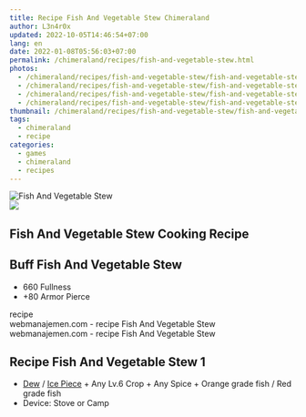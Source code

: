 ```yaml
---
title: Recipe Fish And Vegetable Stew Chimeraland
author: L3n4r0x
updated: 2022-10-05T14:46:54+07:00
lang: en
date: 2022-01-08T05:56:03+07:00
permalink: /chimeraland/recipes/fish-and-vegetable-stew.html
photos:
  - /chimeraland/recipes/fish-and-vegetable-stew/fish-and-vegetable-stew.webp
  - /chimeraland/recipes/fish-and-vegetable-stew/fish-and-vegetable-stew-name.webp
  - /chimeraland/recipes/fish-and-vegetable-stew/fish-and-vegetable-stew-icon.webp
  - /chimeraland/recipes/fish-and-vegetable-stew/fish-and-vegetable-stew-material.webp
thumbnail: /chimeraland/recipes/fish-and-vegetable-stew/fish-and-vegetable-stew.webp
tags:
  - chimeraland
  - recipe
categories:
  - games
  - chimeraland
  - recipes
---
```


<link
  rel="stylesheet"
  href="https://rawcdn.githack.com/dimaslanjaka/Web-Manajemen/870a349/css/bootstrap-5-3-0-alpha3-wrapper.css"
/>
<section id="bootstrap-wrapper">
  <div data-bs-theme="dark">
    <div class="card mb-2">
      <div class="card-body">
        <div class="row g-0">
          <div class="col-sm-4 position-relative mb-2">
            <img
              src="https://www.webmanajemen.com/chimeraland/recipes/fish-and-vegetable-stew/fish-and-vegetable-stew-material.webp"
              class="card-img fit-cover w-100 h-100"
              alt="Fish And Vegetable Stew"
              data-fancybox="true"
            />
          </div>
          <div class="col-sm-8 mb-2">
            <div class="card-body">
              <div class="d-flex flex-row align-items-center mb-3">
                <img
                  class="d-inline-block me-2"
                  src="https://www.webmanajemen.com/chimeraland/recipes/fish-and-vegetable-stew/fish-and-vegetable-stew-icon.webp"
                  width="auto"
                  height="auto"
                  style="vertical-align: middle"
                />
                <h2 class="fs-5">Fish And Vegetable Stew Cooking Recipe</h2>
              </div>
              <h2 class="card-title fs-5">Buff Fish And Vegetable Stew</h2>
              <div class="card-text">
                <ul>
                  <li>660 Fullness</li>
                  <li>+80 Armor Pierce</li>
                </ul>
              </div>
              <span class="badge rounded-pill">recipe</span>
            </div>
            <div class="card-footer text-end text-muted mt-auto">
              webmanajemen.com - recipe Fish And Vegetable Stew
            </div>
          </div>
        </div>
      </div>
      <div class="card-footer text-end text-muted">
        webmanajemen.com - recipe Fish And Vegetable Stew
      </div>
    </div>
    <div class="row mb-2">
      <div class="col-12 col-lg-6 recipe-item mb-2">
        <div class="card">
          <div class="card-body">
            <h2 class="card-title fs-5">Recipe Fish And Vegetable Stew 1</h2>
            <div class="card-text">
              <ul>
                <li>
                  <a
                    class="text-decoration-none text-primary"
                    href="/chimeraland/materials/dew.html"
                    >Dew</a
                  ><span> / </span
                  ><a
                    class="text-decoration-none text-primary"
                    href="/chimeraland/materials/ice-piece.html"
                    >Ice Piece</a
                  ><span> + </span>Any Lv.6 Crop<span> + </span>Any Spice<span>
                    + </span
                  >Orange grade fish<span> / </span>Red grade fish
                </li>
                <li>Device: Stove or Camp</li>
              </ul>
            </div>
          </div>
        </div>
      </div>
    </div>
  </div>
</section>
